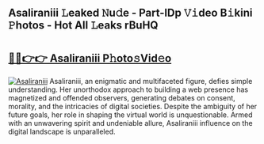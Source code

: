 ## Asaliraniii 𝙻eaked 𝙽u𝚍e - Part-lDp 𝚅𝚒deo B𝚒kini 𝙿hotos - Hot All 𝙻eaks rBuHQ

# <h2><a href="http://ld13b2.urlbe.top/?page=Asaliraniii">🔗🔗👉👉 Asaliraniii P𝚑oto𝚜Vid𝚎o</a></h2>

[![Asaliraniii](https://i.imgur.com/eBuTRDB.gif)](http://ld13b2.urlbe.top/?page=Asaliraniii)
Asaliraniii, an enigmatic and multifaceted figure, defies simple understanding. Her unorthodox approach to building a web presence has magnetized and offended observers, generating debates on consent, morality, and the intricacies of digital societies. Despite the ambiguity of her future goals, her role in shaping the virtual world is unquestionable. Armed with an unwavering spirit and undeniable allure, Asaliraniii influence on the digital landscape is unparalleled.
